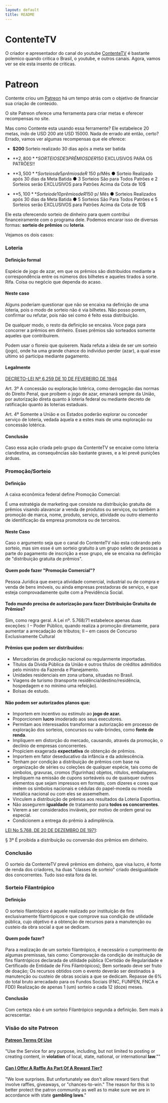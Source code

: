 ```yaml
---
layout: default
title: README
---
```


# ContenteTV


O criador e apresentador do canal do youtube [ContenteTV](https://www.youtube.com/user/ContenteGamer) é bastante polemico quando critica o Brasil, o youtube, e outros canais. Agora, vamos ver se ele esta insento de criticas.

# Patreon

Contente criou um [Patreon](https://www.patreon.com/Contente?ty=h) há um tempo atrás com o objetivo de financiar sua criação de conteúdo.

O site Patreon oferece uma ferramenta para criar metas e oferecer recompensas no site.

Mas como Contente esta usando essa ferramente? Ele estabelece 20 metas, indo de USD 200 até USD 15000. Nada de errado até então, certo? Errado, vamos ver algumas recompensas que ele oferece:

- **$200** Sorteio realizado 30 dias após a meta ser batida

- **$2,800** SORTEIOS DE 3 PRÊMIOS DE R$150 EXCLUSIVOS PARA OS PATRÕES!!

- **$3,500** Sorteios de 5 prêmios de R$ 150 p/Mês
● Sorteio Realizado após 30 dias da Meta Batida
● 3 Sorteios São para Todos Patrões e 2 Sorteios serão EXCLUSIVOS para Patrões Acima da Cota de 10$

- **$5,100** Sorteio de 10 prêmios de R$150 p/ Mês
● Sorteios Realizados após 30 dias da Meta Batida
● 5 Sorteios São Para Todos Patrões e 5 Sorteios serão EXCLUSIVOS para Patrões Acima da Cota de 10$


Ele esta oferecendo sorteio de dinheiro para quem contribui financeiramente com o programa dele. Podemos encarar isso de diversas formas: **sorteio de prêmios** ou **loteria**.

Vejamos os dois casos:

### Loteria

#### Definição formal
Espécie de jogo de azar, em que os prêmios são distribuídos mediante a correspondência entre os números dos bilhetes e aqueles tirados à sorte.
Rifa.
Coisa ou negócio que dependa do acaso.

#### Neste caso

Alguns poderiam questionar que não se encaixa na definição de uma loteria, pois o modo de sorteio não é via bilhetes. Não posso porem, confirmar ou refutar, pois não sei como é feito essa distribuição.

De qualquer modo, o resto da definição se encaixa. Voce paga para concorrer a prêmios em dinheiro. Esses prêmios são sorteados somente aqueles que contribuirem.

Podem usar o floreio que quiserem. Nada refuta a ideia de ser um sorteio (jogo), onde ha uma grande chance do individuo perder (azar), a qual esse ultimo só participa mediante pagamento.

#### Legalmente


[DECRETO-LEI Nº 6.259 DE 10 DE FEVEREIRO DE 1944](http://www.planalto.gov.br/ccivil_03/decreto-lei/1937-1946/Del6259.htm)

Art. 3º A concessão ou exploração lotérica, como derrogação das normas do Direito Penal, que proíbem o jogo de azar, emanará sempre da União, por autorização direta quanto à loteria federal ou mediante decreto de ratificação quanto às loterias estaduais.

Art. 4º Somente a União e os Estados poderão explorar ou conceder serviço de loteria, vedada àquela e a estes mais de uma exploração ou concessão lotérica.


#### Conclusão

Caso essa ação criada pelo grupo da ContenteTV se encaixe como loteria clandestina, as consequências são bastante graves, e a lei prevê punições árduas.

### Promoção/Sorteio

#### Definição
A caixa econômica federal define Promoção Comercial:

É uma estratégia de marketing que consiste na distribuição gratuita de prêmios visando alavancar a venda de produtos ou serviços, ou também a promoção de marca, nome, produto, serviço, atividade ou outro elemento de identificação da empresa promotora ou de terceiros.

#### Neste Caso

Caso o argumento seja que o canal do ContenteTV não esta cobrando pelo sorteio, mas sim esse é um sorteio gratuito à um grupo seleto de pessoas a parte do pagamento de inscrição a esse grupo, ele se encaixa na definição de "distribuição gratuita de prêmios".

#### Quem pode fazer "Promoção Comercial"?

Pessoa Jurídica que exerça atividade comercial, industrial ou de compra e venda de bens imóveis, ou ainda empresas prestadoras de serviço, e que esteja comprovadamente quite com a Previdência Social.

#### Todo mundo precisa de autorização para fazer Distribuição Gratuita de Prêmios?

Sim, como regra geral. A Lei nº. 5.768/71 estabelece apenas duas exceções: I – Poder Público, quando realiza a promoção diretamente, para aumentar a arrecadação de tributos; II – em casos de Concurso Exclusivamente Cultural

#### Prêmios que podem ser distribuídos:
- Mercadorias de produção nacional ou regularmente importadas.
- Títulos da Dívida Pública da União e outros títulos de créditos admitidos pelo ministro da Fazenda e Planejamento.
- Unidades residenciais em zona urbana, situadas no Brasil.
- Viagens de turismo (transporte residência/destino/residência, hospedagem e no mínimo uma refeição).
- Bolsas de estudo.

#### Não podem ser autorizados planos que:
- Importem em incentivo ou estímulo ao **jogo de azar.**
- Proporcionem **lucro** imoderado aos seus executores.
- Permitam aos interessados transformar a autorização em processo de exploração dos sorteios, concursos ou vale-brindes, como **fonte de renda**.
- Impliquem em distorção do mercado, causando, através da promoção, o declínio de empresas concorrentes.
- Propiciem exagerada **expectativa** de obtenção de prêmios.
- Importem em fator deseducativo da infância e da adolescência.
- Tenham por condição a distribuição de prêmios com base na organização de séries ou coleções de qualquer espécie, tais como de símbolos, gravuras, cromos (figurinhas) objetos, rótulos, embalagens.
- Impliquem na emissão de cupons sorteáveis ou de quaisquer outros elementos que sejam impressos em formato, com dizeres e cores que imitem os símbolos nacionais e cédulas do papel-moeda ou moeda metálica nacional ou com eles se assemelhem.
- Vinculem a distribuição de prêmios aos resultados da Loteria Esportiva.
- Não assegurem **igualdade** de tratamento para **todos os concorrentes**.
- Vierem a ser considerados inviáveis, por motivo de ordem geral ou especial.
- Condicionem a entrega do prêmio à adimplência.

[LEI No 5.768, DE 20 DE DEZEMBRO DE 1971](http://www.planalto.gov.br/ccivil_03/leis/L5768.htm):

§ 3º É proibida a distribuição ou conversão dos prêmios em dinheiro.

### Conclusão

O sorteio da ContenteTV prevê prêmios em dinheiro, que visa lucro, é fonte de renda dos criadores, ha duas "classes de sorteio" criado desigualdade dos concorrentes. Tudo isso esta fora da lei.

### Sorteio Filantrópico

#### Definição

O sorteio filantrópico é aquele realizado por instituição de fins exclusivamente filantrópicos e que comprove sua condição de utilidade pública, cujo objetivo é a obtenção de recursos para a manutenção ou custeio da obra social a que se dedicam.

#### Quem pode fazer?

Para a realização de um sorteio filantrópico, é necessário o cumprimento de algumas premissas, tais como:
Comprovação da condição de instituição de fins filantrópicos declarada de utilidade pública (Certidão de Regularidade e Certificado de Entidade de Fins Filantrópicos);
Bem sorteado deve ser fruto de doação;
Os recursos obtidos com o evento deverão ser destinados à manutenção ou custeio de obras sociais a que se dedicam.
Repasse de 6% do total bruto arrecadado para os Fundos Sociais (FNC, FUNPEN, FNCA e FDD)
Realização de apenas 1 (um) sorteio a cada 12 (doze) meses.

#### Conclusão

Com certeza não é um sorteio Filantrópico segunda a definição. Sem mais à acrescentar.

### Visão do site Patreon

#### [Patreon Terms Of Use](https://www.patreon.com/legal)

"Use the Service for any purpose, including, but not limited to posting or creating content, in **violation** of local, state, national, or international **law**.""

#### [Can I Offer A Raffle As Part Of A Reward Tier?](https://patreon.zendesk.com/hc/en-us/articles/204199489-Can-I-offer-a-raffle-as-part-of-a-reward-tier-)
"We love surprises. But unfortunately we don't allow reward tiers that involve raffles, giveaways, or "chances-to-win." The reason for this is to better protect the patron community as well as to make sure we are in accordance with state **gambling laws**."
